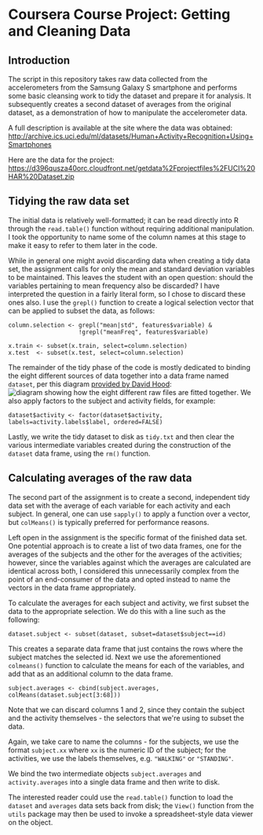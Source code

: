 # Coursera Course Project: Getting and Cleaning Data

## Introduction
The script in this repository takes raw data collected from the accelerometers from the Samsung Galaxy S smartphone and performs some basic cleansing work to tidy the dataset and prepare it for analysis. It subsequently creates a second dataset of averages from the original dataset, as a demonstration of how to manipulate the accelerometer data. 

A full description is available at the site where the data was obtained: 
http://archive.ics.uci.edu/ml/datasets/Human+Activity+Recognition+Using+Smartphones 

Here are the data for the project: 
https://d396qusza40orc.cloudfront.net/getdata%2Fprojectfiles%2FUCI%20HAR%20Dataset.zip 

## Tidying the raw data set
The initial data is relatively well-formatted; it can be read directly into R through the `read.table()` function without requiring additional manipulation. I took the opportunity to name some of the column names at this stage to make it easy to refer to them later in the code.

While in general one might avoid discarding data when creating a tidy data set, the assignment calls for only the mean and standard deviation variables to be maintained. This leaves the student with an open question: should the variables pertaining to mean frequency also be discarded? I have interpreted the question in a fairly literal form, so I chose to discard these ones also. I use the `grepl()` function to create a logical selection vector that can be applied to subset the data, as follows:

```
column.selection <- grepl("mean|std", features$variable) & 
                    !grepl("meanFreq", features$variable)

x.train <- subset(x.train, select=column.selection)
x.test  <- subset(x.test, select=column.selection)
```

The remainder of the tidy phase of the code is mostly dedicated to binding the eight different sources of data together into a data frame named `dataset`, per this diagram [provided by David Hood](https://class.coursera.org/getdata-006/forum/thread?thread_id=43#comment-603):
![diagram showing how the eight different raw files are fitted together](https://coursera-forum-screenshots.s3.amazonaws.com/ab/a2776024af11e4a69d5576f8bc8459/Slide2.png). We also apply factors to the subject and activity fields, for example:

```
dataset$activity <- factor(dataset$activity, labels=activity.labels$label, ordered=FALSE)
```

Lastly, we write the tidy dataset to disk as `tidy.txt` and then clear the various intermediate variables created during the construction of the `dataset` data frame, using the `rm()` function. 

## Calculating averages of the raw data
The second part of the assignment is to create a second, independent tidy data set with the average of each variable for each activity and each subject. In general, one can use `sapply()` to apply a function over a vector, but `colMeans()` is typically preferred for performance reasons. 

Left open in the assignment is the specific format of the finished data set. One potential approach is to create a list of two data frames, one for the averages of the subjects and the other for the averages of the activities; however, since the variables against which the averages are calculated are identical across both, I considered this unnecessarily complex from the point of an end-consumer of the data and opted instead to name the vectors in the data frame appropriately.

To calculate the averages for each subject and activity, we first subset the data to the appropriate selection. We do this with a line such as the following:

```
dataset.subject <- subset(dataset, subset=dataset$subject==id)
```

This creates a separate data frame that just contains the rows where the subject matches the selected id. Next we use the aforementioned `colmeans()` function to calculate the means for each of the variables, and add that as an additional column to the data frame.

```
subject.averages <- cbind(subject.averages, colMeans(dataset.subject[3:68]))
```

Note that we can discard columns 1 and 2, since they contain the subject and the activity themselves - the selectors that we're using to subset the data. 

Again, we take care to name the columns - for the subjects, we use the format `subject.xx` where `xx` is the numeric ID of the subject; for the activities, we use the labels themselves, e.g. `"WALKING"` or `"STANDING"`.

We bind the two intermediate objects `subject.averages` and `activity.averages` into a single data frame and then write to disk.

The interested reader could use the `read.table()` function to load the `dataset` and `averages` data sets back from disk; the `View()` function from the `utils` package may then be used to invoke a spreadsheet-style data viewer on the object.